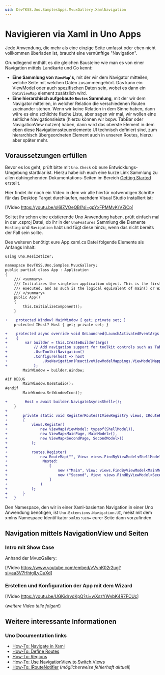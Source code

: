 ```yaml
---
uid: DevTKSS.Uno.SamplesApps.MvuxGallery.XamlNavigation
---
```

# Navigieren via Xaml in Uno Apps

Jede Anwendung, die mehr als eine einzige Seite umfasst oder eben nicht vollkommen überladen ist, braucht eine vernünftige "Navigation".

Grundlegend enthält es die gleichen Bausteine wie man es von einer Navigation mittels Landkarte und Co kennt:

- **Eine Sammlung von `ViewMap`'s**, mit der wir dem Navigator mitteilen, welche Seite mit welchen Daten zusammengehört. Das kann ein ViewModel oder auch spezifischen Daten sein, wobei es dann ein `DataViewMap` element zusätzlich wird.
- **Eine hierarchisch aufgebaute `Routes` Sammlung**, mit der wir dem Navigator mitteilen, in welcher Relation die verschiedenen Routen zueinander stehen. Wenn wir keine Relation in dem Sinne haben, dann wäre es eine schlichte flache Liste, aber sagen wir mal, wir wollen eine seitliche Navigationsleiste (hierzu können wir bspw. TabBar oder NavigationView nutzen) haben, dann wird das oberste Element in dem eben diese Navigationssteuerelemente UI technisch definiert sind, zum hierarchisch übergeordneten Element auch in unseren Routes, hierzu aber später mehr.

## Voraussetzungen erfüllen

Bevor es los geht, prüft bitte mit `Uno.Check` ob eure Entwicklungs-Umgebung startklar ist. Hierzu habe ich euch eine kurze Link Sammlung zu allen dahingehenden Dokumentations-Seiten im Bereich [Getting Started](../getting-started.md) erstellt.

Hier findet ihr noch ein Video in dem wir alle  hierfür notwendigen Schritte für das Desktop Target durchlaufen, nachdem Visual Studio installiert ist:

[!Video https://youtu.be/oI6IZVOeQBI?si=gpYxFPMMvKrVZiCp]

Solltet ihr schon eine existierende Uno Anwendung haben, prüft einfach mal in der .csproj Datei, ob ihr in der `UnoFeatures` Sammlung die Elemente `Hosting` und `Navigation` habt und fügt diese hinzu, wenn das nicht bereits der Fall sein sollte.

Des weiteren benötigt eure App.xaml.cs Datei folgende Elemente als Anfangs Inhalt:

<!--![code-csharp[](../../../src/DevTKSS.Uno.Samples.MvuxGallery/App.xaml.cs?highlight=L19-L23,L96,L110,L113-L115,L124-L130)] TODO: uncomment as soon as the docs are DocFx generated-->
```diff
using Uno.Resizetizer;

namespace DevTKSS.Uno.Samples.MvuxGallery;
public partial class App : Application
{
    /// <summary>
    /// Initializes the singleton application object. This is the first line of authored code
    /// executed, and as such is the logical equivalent of main() or WinMain().
    /// </summary>
    public App()
    {
        this.InitializeComponent();
    }

+    protected Window? MainWindow { get; private set; }
    protected IHost? Host { get; private set; }

+    protected async override void OnLaunched(LaunchActivatedEventArgs args)
+    {
+        var builder = this.CreateBuilder(args)
+            // Add navigation support for toolkit controls such as TabBar and NavigationView
+            .UseToolkitNavigation()
+            .Configure(host => host
+                .UseNavigation(ReactiveViewModelMappings.ViewModelMappings, RegisterRoutes)
+            );
        MainWindow = builder.Window;

#if DEBUG
        MainWindow.UseStudio();
#endif
        MainWindow.SetWindowIcon();

+        Host = await builder.NavigateAsync<Shell>();
    }
+
+       private static void RegisterRoutes(IViewRegistry views, IRouteRegistry routes)
+       {
+           views.Register(
+               new ViewMap(ViewModel: typeof(ShellModel)),
+               new ViewMap<MainPage, MainModel>(),
+               new ViewMap<SecondPage, SecondModel>()
+           );
+
+           routes.Register(
+               new RouteMap("", View: views.FindByViewModel<ShellModel>(),
+                Nested:
+                   [
+                       new ("Main", View: views.FindByViewModel<MainModel>(), IsDefault:true),
+                       new ("Second", View: views.FindByViewModel<SecondModel>()),
+                   ]
+               )
+           );
+       }
+   }

```

Den Namespace, den wir in einer Xaml-basierten Navigation in einer Uno Anwendung benötigen, ist `Uno.Extensions.Navigation.UI`, meist mit dem xmlns Namespace Identifikator `xmlns:uen=` eurer Seite dann vorzufinden.

## Navigation mittels NavigationView und Seiten

### Intro mit Show Case

Anhand der MvuxGallery:

[!Video https://www.youtube.com/embed/vVvnK02r2ug?si=aa3V7HhtglLyCuXd]

### Erstellen und Konfiguration der App mit dem Wizard

[!Video https://youtu.be/UGKidrvdKpQ?si=wXszYWvbK4R7FCUc]

(*weitere Video teile folgen!*)

## Weitere interessante Informationen

### Uno Documentation links

- [How-To: Navigate in Xaml](https://platform.uno/docs/articles/external/uno.extensions/doc/Learn/Navigation/HowTo-NavigateInXAML.html)
- [How-To: Define Routes](https://platform.uno/docs/articles/external/uno.extensions/doc/Learn/Navigation/HowTo-DefineRoutes.html)
- [How-To: Regions](https://platform.uno/docs/articles/external/uno.extensions/doc/Learn/Navigation/HowTo-Regions.html)
- [How-To: Use NavigationView to Switch Views](https://platform.uno/docs/articles/external/uno.extensions/doc/Learn/Navigation/Advanced/HowTo-UseNavigationView.html)
- [How-To: IRouteNotifier](https://platform.uno/docs/articles/external/uno.extensions/doc/Learn/Navigation/Advanced/HowTo-IRouteNotifier.html) (*möglicherweise fehlerhaft aktuell*)
